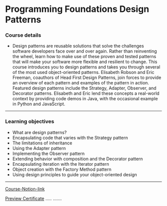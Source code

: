 # Programming Foundations Design Patterns



### Course details
- Design patterns are reusable solutions that solve the challenges software developers face over and over again. Rather than reinventing the wheel, learn how to make use of these proven and tested patterns that will make your software more flexible and resilient to change. This course introduces you to design patterns and takes you through several of the most used object-oriented patterns. Elisabeth Robson and Eric Freeman, coauthors of Head First Design Patterns, join forces to provide an overview of each pattern and examples of the pattern in action. Featured design patterns include the Strategy, Adapter, Observer, and Decorator patterns. Elisabeth and Eric lend these concepts a real-world context by providing code demos in Java, with the occasional example in Python and JavaScript.
***


### Learning objectives
- What are design patterns?
- Encapsulating code that varies with the Strategy pattern
- The limitations of inheritance
- Using the Adapter pattern
- Implementing the Observer pattern
- Extending behavior with composition and the Decorator pattern
- Encapsulating iteration with the Iterator pattern
- Object creation with the Factory Method pattern
- Using design principles to guide your object-oriented design





*****
[Course-Notion-link](https://www.notion.so/06-Programming-Foundations-Design-Patterns-56f6ecab4da94ce58ed02b396263e9aa)

[Preview Certificate](https://www.linkedin.com/learning/certificates/d3ae90fadc9497e860f7fe09373bf2406e37df409939940cf53a5786933eca3e?trk=share_certificate)
.....
.......
